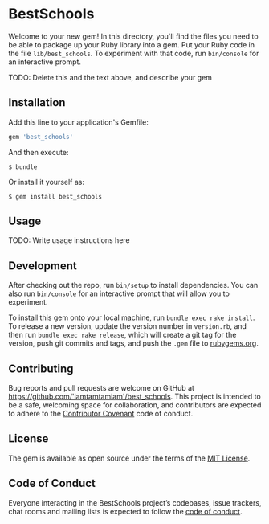# BestSchools

Welcome to your new gem! In this directory, you'll find the files you need to be able to package up your Ruby library into a gem. Put your Ruby code in the file `lib/best_schools`. To experiment with that code, run `bin/console` for an interactive prompt.

TODO: Delete this and the text above, and describe your gem

## Installation

Add this line to your application's Gemfile:

```ruby
gem 'best_schools'
```

And then execute:

    $ bundle

Or install it yourself as:

    $ gem install best_schools

## Usage

TODO: Write usage instructions here

## Development

After checking out the repo, run `bin/setup` to install dependencies. You can also run `bin/console` for an interactive prompt that will allow you to experiment.

To install this gem onto your local machine, run `bundle exec rake install`. To release a new version, update the version number in `version.rb`, and then run `bundle exec rake release`, which will create a git tag for the version, push git commits and tags, and push the `.gem` file to [rubygems.org](https://rubygems.org).

## Contributing

Bug reports and pull requests are welcome on GitHub at https://github.com/'iamtamtamiam'/best_schools. This project is intended to be a safe, welcoming space for collaboration, and contributors are expected to adhere to the [Contributor Covenant](http://contributor-covenant.org) code of conduct.

## License

The gem is available as open source under the terms of the [MIT License](https://opensource.org/licenses/MIT).

## Code of Conduct

Everyone interacting in the BestSchools project’s codebases, issue trackers, chat rooms and mailing lists is expected to follow the [code of conduct](https://github.com/'iamtamtamiam'/best_schools/blob/master/CODE_OF_CONDUCT.md).
